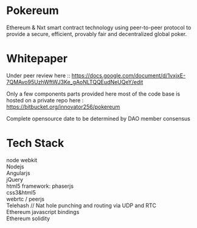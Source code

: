Pokereum
========

Ethereum &amp; Nxt smart contract technology using peer-to-peer protocol to provide a secure, efficient, provably fair and decentralized global poker.


Whitepaper
==========
Under peer review here :: https://docs.google.com/document/d/1vxjxE-7QMAvo95UzhWftWJ3Ke_gAoNLTQQEudNeUQeY/edit



Only a few components parts provided here most of the code base is hosted on a private repo here : https://bitbucket.org/innovator256/pokereum

Complete opensource date to be determined by DAO member consensus

Tech Stack
==========

node webkit <br/>
Nodejs<br/>
Angularjs<br/>
jQuery<br/>
html5 framework: phaserjs<br/>
css3&html5<br/>
webrtc / peerjs<br/>
Telehash // Nat hole punching and routing via UDP and RTC<br/>
Ethereum javascript bindings<br/>
Ethereum solidity<br/>
